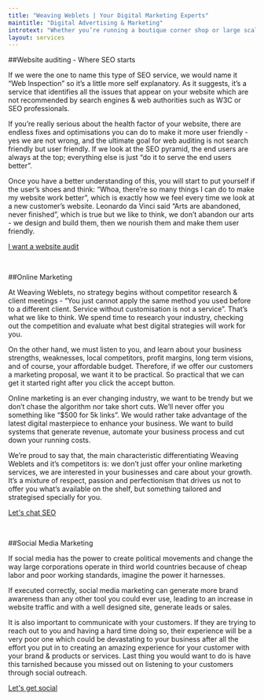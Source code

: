 ```yaml
---
title: "Weaving Weblets | Your Digital Marketing Experts"
maintitle: "Digital Advertising & Marketing"
introtext: "Whether you’re running a boutique corner shop or large scale corporate businesses, we have the right solutions for you to extend your businesses online. By utilising our extensive experience in business analysis and competitor research, we are able to deliver tailored packages which will, bridge the gap between your online and offline business seamlessly. When it comes to promoting your business online, we’re also specialised in discovering your market niche, and helping you target the right audiences."
layout: services
---
```


##Website auditing - Where SEO starts

If we were the one to name this type of SEO service, we would name it “Web Inspection” so it’s a little more self explanatory. As it suggests, it’s a service that identifies all the issues that appear on your website which are not recommended by search engines & web authorities such as W3C or SEO professionals. 

If you’re really serious about the health factor of your website, there are endless fixes and optimisations you can do to make it more user friendly - yes we are not wrong, and the ultimate goal for web auditing is not search friendly but user friendly. If we look at the SEO pyramid, the end users are always at the top; everything else is just “do it to serve the end users better”. 

Once you have a better understanding of this, you will start to put yourself if the user’s shoes and think: “Whoa, there’re so many things I can do to make my website work better”, which is exactly how we feel every time we look at a new customer’s website. Leonardo da Vinci said “Arts are abandoned, never finished”, which is true but we like to think, we don’t abandon our arts - we design and build them, then we nourish them and make them user friendly.

<a href="#contact" class="btn">I want a website audit</a>

<br>

##Online Marketing

At Weaving Weblets, no strategy begins without competitor research & client meetings - “You just cannot apply the same method you used before to a different client. Service without customisation is not a service”. That’s what we like to think. We spend time to research your industry, checking out the competition and evaluate what best digital strategies will work for you.

On the other hand, we must listen to you, and learn about your business strengths, weaknesses, local competitors, profit margins, long term visions, and of course, your affordable budget. Therefore, if we offer our customers a marketing proposal, we want it to be practical. So practical that we can get it started right after you click the accept button. 

Online marketing is an ever changing industry, we want to be trendy but we don’t chase the algorithm nor take short cuts. We’ll never offer you something like “$500 for 5k links”. We would rather take advantage of the latest digital masterpiece to enhance your business. We want to build systems that generate revenue, automate your business process and cut down your running costs. 

We’re proud to say that, the main characteristic differentiating Weaving Weblets and it’s competitors is: we don’t just offer your online marketing services, we are interested in your businesses and care about your growth. It’s a mixture of respect, passion and perfectionism that drives us not to offer you what’s available on the shelf, but something tailored and strategised specially for you.

<a href="#contact" class="btn">Let's chat SEO</a>

<br>

##Social Media Marketing

If social media has the power to create political movements and change the way large corporations operate in third world countries because of cheap labor and poor working standards, imagine the power it harnesses. 

If executed correctly, social media marketing can generate more brand awareness than any other tool you could ever use, leading to an increase in website traffic and with a well designed site, generate leads or sales.

It is also important to communicate with your customers. If they are trying to reach out to you and having a hard time doing so, their experience will be a very poor one which could be devastating to your business after all the effort you put in to creating an amazing experience for your customer with your brand & products or services. Last thing you would want to do is have this tarnished because you missed out on listening to your customers through social outreach.

<a href="#contact" class="btn">Let's get social</a>

<br>






